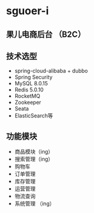 # sguoer-i
## 果儿电商后台  （B2C）

## 技术选型

- spring-cloud-alibaba + dubbo
- Spring Security
- MySQL 8.0.15
- Redis 5.0.10
- RocketMQ
- Zookeeper
- Seata
- ElasticSearch等

## 功能模块
- 商品模块（ing） 
- 搜索管理（ing）
- 购物车 
- 订单管理
- 库存管理
- 运营管理
- 物流查询
- 系统管理 （ing）

